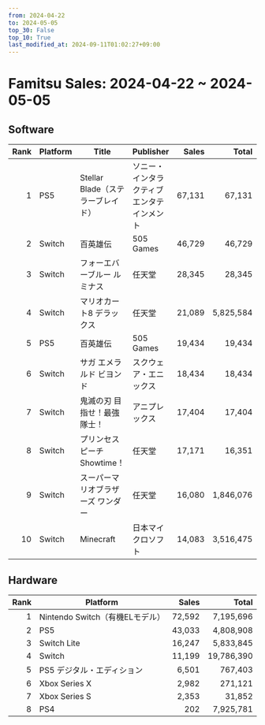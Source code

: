 ```yaml
---
from: 2024-04-22
to: 2024-05-05
top_30: False
top_10: True
last_modified_at: 2024-09-11T01:02:27+09:00
---
```

# Famitsu Sales: 2024-04-22 ~ 2024-05-05
## Software
| Rank | Platform | Title | Publisher | Sales | Total | Rate | New |
| -: | -- | -- | -- | -: | -: | -: | -- |
| 1 | PS5 | Stellar Blade（ステラーブレイド） | ソニー・インタラクティブエンタテインメント | 67,131 | 67,131 |  | **New** |
| 2 | Switch | 百英雄伝 | 505 Games | 46,729 | 46,729 |  | **New** |
| 3 | Switch | フォーエバーブルー ルミナス | 任天堂 | 28,345 | 28,345 |  | **New** |
| 4 | Switch | マリオカート8 デラックス | 任天堂 | 21,089 | 5,825,584 |  |  |
| 5 | PS5 | 百英雄伝 | 505 Games | 19,434 | 19,434 |  | **New** |
| 6 | Switch | サガ エメラルド ビヨンド | スクウェア・エニックス | 18,434 | 18,434 |  | **New** |
| 7 | Switch | 鬼滅の刃 目指せ！最強隊士！ | アニプレックス | 17,404 | 17,404 |  | **New** |
| 8 | Switch | プリンセスピーチ Showtime！ | 任天堂 | 17,171 | 16,351 |  |  |
| 9 | Switch | スーパーマリオブラザーズ ワンダー | 任天堂 | 16,080 | 1,846,076 |  |  |
| 10 | Switch | Minecraft | 日本マイクロソフト | 14,083 | 3,516,475 |  |  |

## Hardware
| Rank | Platform | Sales | Total |
| -: | -- | -: | -: |
| 1 | Nintendo Switch（有機ELモデル） | 72,592 | 7,195,696 |
| 2 | PS5 | 43,033 | 4,808,908 |
| 3 | Switch Lite | 16,247 | 5,833,845 |
| 4 | Switch | 11,199 | 19,786,390 |
| 5 | PS5 デジタル・エディション | 6,501 | 767,403 |
| 6 | Xbox Series X | 2,982 | 271,121 |
| 7 | Xbox Series S | 2,353 | 31,852 |
| 8 | PS4 | 202 | 7,925,781 |
